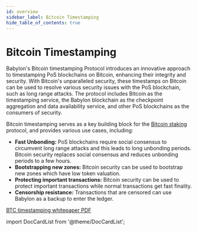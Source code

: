 ```yaml
---
id: overview
sidebar_label: Bitcoin Timestamping
hide_table_of_contents: true
---
```


# Bitcoin Timestamping

Babylon's Bitcoin timestamping Protocol introduces an innovative approach to timestamping PoS blockchains on Bitcoin, enhancing their integrity and security.
With Bitcoin's unparalleled security, these timestamps on Bitcoin can be used to resolve various security issues with the PoS blockchain, such as long range attacks.
The protocol includes Bitcoin as the timestamping service, the Babylon blockchain as the checkpoint aggregation and data availability service, and other PoS blockchains as the consumers of security.

Bitcoin timestamping serves as a key building block for the [Bitcoin staking](/docs/introduction/btc-staking/overview.md) protocol, and provides various use cases, including:

- **Fast Unbonding:** PoS blockchains require social consensus to circumvent long range attacks and this leads to long unbonding periods. Bitcoin security replaces social consensus and reduces unbonding periods to a few hours.
- **Bootstrapping new zones:** Bitcoin security can be used to bootstrap new zones which have low token valuation.
- **Protecting important transactions:** Bitcoin security can be used to protect important transactions while normal transactions get fast finality.
- **Censorship resistance:** Transactions that are censored can use Babylon as a backup to enter the ledger.

<div class="pdf-banner">
  <a class="pdf-link" target="\_blank" href="https://arxiv.org/pdf/2207.08392.pdf">
    <span class="pdf-text">BTC timestamping whitepaper</span>
    <span class="pdf-icon">PDF</span>
  </a>
</div>

import DocCardList from '@theme/DocCardList';

<DocCardList />